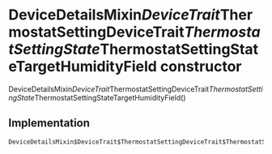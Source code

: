 


# DeviceDetailsMixin$DeviceTrait$ThermostatSettingDeviceTrait$ThermostatSettingState$ThermostatSettingStateTargetHumidityField constructor







DeviceDetailsMixin$DeviceTrait$ThermostatSettingDeviceTrait$ThermostatSettingState$ThermostatSettingStateTargetHumidityField()





## Implementation

```dart
DeviceDetailsMixin$DeviceTrait$ThermostatSettingDeviceTrait$ThermostatSettingState$ThermostatSettingStateTargetHumidityField();
```







